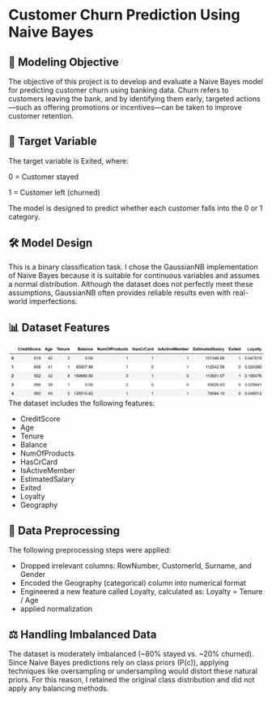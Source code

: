 # Customer Churn Prediction Using Naive Bayes

## 🎯 Modeling Objective
The objective of this project is to develop and evaluate a Naive Bayes model for predicting customer churn using banking data.
Churn refers to customers leaving the bank, and by identifying them early, targeted actions—such as offering promotions or incentives—can be taken to improve customer retention.

## 🎯 Target Variable
The target variable is Exited, where:

0 = Customer stayed

1 = Customer left (churned)

The model is designed to predict whether each customer falls into the 0 or 1 category.

## 🛠️ Model Design
This is a binary classification task.
I chose the GaussianNB implementation of Naive Bayes because it is suitable for continuous variables and assumes a normal distribution.
Although the dataset does not perfectly meet these assumptions, GaussianNB often provides reliable results even with real-world imperfections.

## 📊 Dataset Features
![Diagram](images/dataset_preview.png)
The dataset includes the following features:
* CreditScore
* Age
* Tenure
* Balance
* NumOfProducts
* HasCrCard
* IsActiveMember
* EstimatedSalary
* Exited
* Loyalty
* Geography

## 🧹 Data Preprocessing
The following preprocessing steps were applied:

* Dropped irrelevant columns: RowNumber, CustomerId, Surname, and Gender
* Encoded the Geography (categorical) column into numerical format
* Engineered a new feature called Loyalty, calculated as:
  Loyalty = Tenure / Age
* applied normalization

## ⚖️ Handling Imbalanced Data
The dataset is moderately imbalanced (~80% stayed vs. ~20% churned).
Since Naive Bayes predictions rely on class priors (P(c)), applying techniques like oversampling or undersampling would distort these natural priors.
For this reason, I retained the original class distribution and did not apply any balancing methods.
